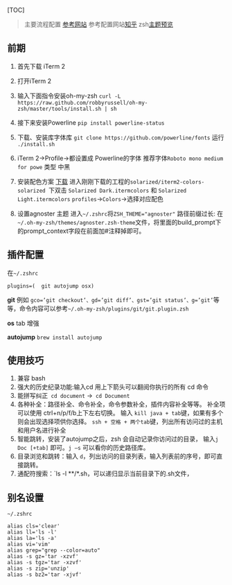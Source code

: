 [TOC]

> 主要流程配置 [参考网站](https://www.jianshu.com/p/7de00c73a2bb)
> 参考配置网站[知乎](https://zhuanlan.zhihu.com/mactalk/19556676)
>  zsh[主题预览](https://github.com/robbyrussell/oh-my-zsh/wiki/Themes#agnoster)


## 前期
1. 首先下载 iTerm 2
2. 打开iTerm 2
3.  输入下面指令安装oh-my-zsh
`curl -L https://raw.github.com/robbyrussell/oh-my-zsh/master/tools/install.sh | sh`
4. 接下来安装Powerline
`pip install powerline-status`
5. 下载、安装库字体库
`git clone https://github.com/powerline/fonts`
运行
`./install.sh`
6. iTerm 2->Profile->都设置成 Powerline的字体
推荐字体`Roboto mono medium for powe` 类型 中黑
7. 安装配色方案
    [下载](https://github.com/altercation/solarized)    进入刚刚下载的工程的`solarized/iterm2-colors-solarized `下双击 `Solarized Dark.itermcolors` 和 `Solarized Light.itermcolors`
	`profiles`->`Colors`->选择对应配色

7. 设置agnoster 主题
	进入`~/.zshrc`将`ZSH_THEME="agnoster"`
    路径前缀过长: 在`~/.oh-my-zsh/themes/agnoster.zsh-theme`文件，将里面的build_prompt下的prompt_context字段在前面加#注释掉即可。
    
    
## 插件配置
在`~/.zshrc`
```
plugins=(  git autojump osx)
```
**git**
例如 `gco=’git checkout’、gd=’git diff’、gst=’git status’、g=’git’`等等，命令内容可以参考`~/.oh-my-zsh/plugins/git/git.plugin.zsh`

**os**
tab 增强

**autojump**
`brew install autojump`

## 使用技巧
1. 兼容 bash
2. 强大的历史纪录功能:输入cd 用上下箭头可以翻阅你执行的所有 cd 命令
3. 能拼写纠正` cd document` ->` cd Document`
4. 各种补全：路径补全、命令补全，命令参数补全，插件内容补全等等。
	补全项可以使用 ctrl+n/p/f/b上下左右切换。
    输入 `kill java + tab`键，如果有多个则会出现选择项供你选择。
    `ssh + 空格 + 两个tab`键，列出所有访问过的主机和用户名进行补全
5. 智能跳转，安装了autojump之后，zsh 会自动记录你访问过的目录，
	输入`j Doc [+tab]` 即可。`j –s` 可以看你的历史路径库。
6. 目录浏览和跳转：输入 `d`，列出访问的目录列表，输入列表前的序号，即可直接跳转。
7. 通配符搜索：`ls -l **/*.sh，可以递归显示当前目录下的.sh文件，

## 别名设置
`~/.zshrc`
```
alias cls='clear'
alias ll='ls -l'
alias la='ls -a'
alias vi='vim'
alias grep="grep --color=auto"
alias -s gz='tar -xzvf'   
alias -s tgz='tar -xzvf'
alias -s zip='unzip'
alias -s bz2='tar -xjvf'
```